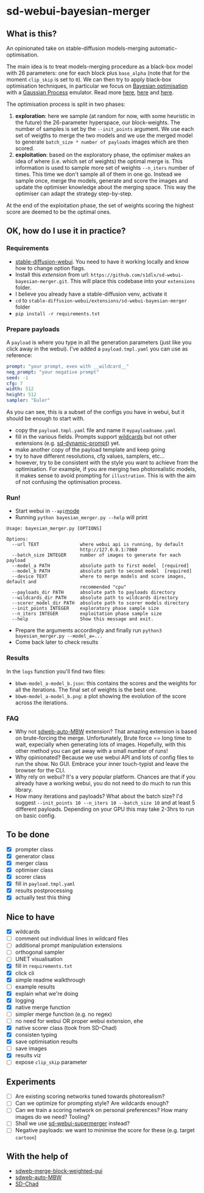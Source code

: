 # sd-webui-bayesian-merger

## What is this?

An opinionated take on stable-diffusion models-merging automatic-optimisation.

The main idea is to treat models-merging procedure as a black-box model with 26 parameters: one for each block plus `base_alpha` (note that for the moment `clip_skip` is set to `0`).
We can then try to apply black-box optimisation techniques, in particular we focus on [Bayesian optimisation](https://en.wikipedia.org/wiki/Bayesian_optimization) with a [Gaussian Process](https://en.wikipedia.org/wiki/Gaussian_process) emulator.
Read more [here](https://github.com/fmfn/BayesianOptimization), [here](http://gaussianprocess.org) and [here](https://optimization.cbe.cornell.edu/index.php?title=Bayesian_optimization).

The optimisation process is split in two phases:
1. __exploration__: here we sample (at random for now, with some heuristic in the future) the 26-parameter hyperspace, our block-weights. The number of samples is set by the
`--init_points` argument. We use each set of weigths to merge the two models and we use the merged model to generate `batch_size * number of payloads` images which are then scored.
2. __exploitation__: based on the exploratory phase, the optimiser makes an idea of where (i.e. which set of weights) the optimal merge is.
This information is used to sample more set of weights `--n_iters` number of times. This time we don't sample all of them in one go. Instead we sample once, merge the models,
generate and score the images and update the optimiser knowledge about the merging space. This way the optimiser can adapt the strategy step-by-step.

At the end of the exploitation phase, the set of weights scoring the highest score are deemed to be the optimal ones.

## OK, how do I use it in practice?

### Requirements

- [stable-diffusion-webui](https://github.com/AUTOMATIC1111/stable-diffusion-webui). You need to have it working locally and know how to change option flags.
- Install this _extension_ from url: `https://github.com/s1dlx/sd-webui-bayesian-merger.git`. This will place this codebase into your `extensions` folder.
- I believe you already have a stable-diffusion venv, activate it
- `cd` to `stable-diffusion-webui/extensions/sd-webui-bayesian-merger` folder
- `pip install -r requirements.txt`

### Prepare payloads

A `payload` is where you type in all the generation parameters (just like you click away in the webui). I've added a `payload.tmpl.yaml` you can use as reference:

```yaml
prompt: "your prompt, even with __wildcard__"
neg_prompt: "your negative prompt"
seed: -1
cfg: 7
width: 512
height: 512
sampler: "Euler"
```

As you can see, this is a subset of the configs you have in webui, but it should be enough to start with.

- copy the `payload.tmpl.yaml` file and name it `mypayloadname.yaml`
- fill in the various fields. Prompts support [wildcards](https://github.com/AUTOMATIC1111/stable-diffusion-webui-wildcards) but not other extensions (e.g. [sd-dynamic-prompt](https://github.com/adieyal/sd-dynamic-prompts)) yet.
- make another copy of the payload template and keep going
- try to have different resolutions, cfg values, samplers, etc...
- however, try to be consistent with the style you want to achieve from the optimisation. For example, if you are merging two photorealistic models, it makes sense to avoid prompting for `illustration`. This is with the aim of not confusing the optimisation process.


### Run!

- Start webui in `--api`[mode](https://github.com/AUTOMATIC1111/stable-diffusion-webui/wiki/API)
- Running `python bayesian_merger.py --help` will print

```
Usage: bayesian_merger.py [OPTIONS]

Options:
  --url TEXT               where webui api is running, by default
                           http://127.0.0.1:7860
  --batch_size INTEGER     number of images to generate for each payload
  --model_a PATH           absolute path to first model  [required]
  --model_b PATH           absolute path to second model  [required]
  --device TEXT            where to merge models and score images, default and
                           recommended "cpu"
  --payloads_dir PATH      absolute path to payloads directory
  --wildcards_dir PATH     absolute path to wildcards directory
  --scorer_model_dir PATH  absolute path to scorer models directory
  --init_points INTEGER    exploratory phase sample size
  --n_iters INTEGER        exploitation phase sample size
  --help                   Show this message and exit.
```

- Prepare the arguments accordingly and finally run `python3 bayesian_merger.py --model_a=... `
- Come back later to check results

### Results

In the `logs` function you'll find two files: 
- `bbwm-model_a-model_b.json`: this contains the scores and the weights for all the iterations. The final set of weights is the best one.
- `bbwm-model_a-model_b.png`: a plot showing the evolution of the score across the iterations.

### FAQ

- Why not [sdweb-auto-MBW](https://github.com/Xerxemi/sdweb-auto-MBW) extension? That amazing extension is based on brute-forcing the merge. Unfortunately, Brute force == long time to wait,
expecially when generating lots of images. Hopefully, with this other method you can get away with a small number of runs!
- Why opinionated? Because we use webui API and lots of config files to run the show. No GUI. 
Embrace your inner touch-typist and leave the browser for the CLI.
- Why rely on webui? It's a very popular platform. Chances are that if you already have a working webui, you do not need to do much to run this library.
- How many iterations and payloads? What about the batch size? I'd suggest `--init_points 10 --n_iters 10 --batch_size 10` and at least 5 different payloads.
Depending on your GPU this may take 2-3hrs to run on basic config.


## To be done

- [x] prompter class
- [x] generator class
- [x] merger class
- [x] optimiser class
- [x] scorer class
- [x] fill in `payload.tmpl.yaml`
- [x] results postprocessing
- [x] actually test this thing

## Nice to have

- [x] wildcards
- [ ] comment out individual lines in wildcard files
- [ ] additional prompt manipulation extensions
- [ ] orthogonal sampler
- [ ] UNET visualisation
- [x] fill in `requirements.txt`
- [x] click cli
- [x] simple readme walkthrough
- [ ] example results
- [x] explain what we're doing
- [x] logging
- [x] native merge function
- [ ] simpler merge function (e.g. no regex)
- [ ] no need for webui OR proper webui extension, ehe
- [x] native scorer class (took from SD-Chad)
- [x] consisten typing
- [x] save optimisation results
- [ ] save images
- [x] results viz
- [ ] expose `clip_skip` parameter

## Experiments

- [ ] Are existing scoring networks tuned towards photorealism?
- [ ] Can we optimize for prompting style? Are wildcards enough?
- [ ] Can we train a scoring network on personal preferences? How many images do we need? Tooling?
- [ ] Shall we use [sd-webui-supermerger](https://github.com/hako-mikan/sd-webui-supermerger) instead?
- [ ] Negative payloads: we want to minimise the score for these (e.g. target `cartoon`)

## With the help of

- [sdweb-merge-block-weighted-gui](https://github.com/bbc-mc/sdweb-merge-block-weighted-gui)
- [sdweb-auto-MBW](https://github.com/Xerxemi/sdweb-auto-MBW)
- [SD-Chad](https://github.com/grexzen/SD-Chad.git)
